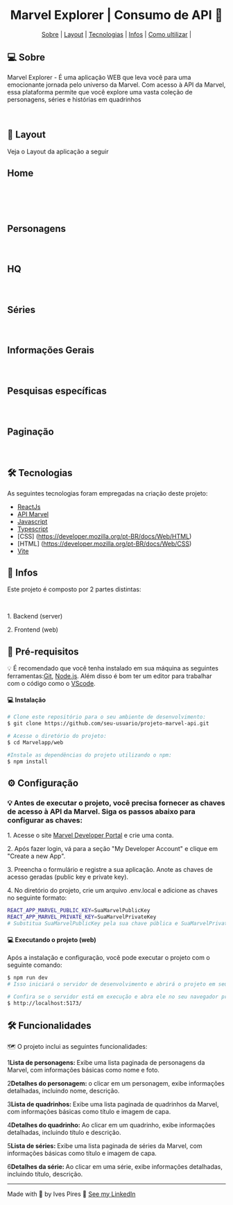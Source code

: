 <h1 align="center">
<img  src="/web/src/Media/imgs/logo.png" alt="" />
</h1>
<h1 align="center">Marvel Explorer | Consumo de API 🚀</h1>

<p align="center">
<a href="#Sobre">Sobre</a> |
<a href="#Layout">Layout</a> |
<a href="#Tecnologias">Tecnologias</a> |
<a href="#Infos">Infos</a> |
<a href="#ultilizar">Como ultilizar</a> |
</p>

<h2 id="Sobre">💻 Sobre</h2>
<p>Marvel Explorer - É uma aplicação WEB que leva você para uma emocionante jornada pelo universo da Marvel. Com acesso à API da Marvel, essa plataforma permite que você explore uma vasta coleção de personagens, séries e histórias em quadrinhos</p>
<br>

<h2 id="Layout">🎨 Layout</h2>
<p>Veja o Layout da aplicação a seguir</p>

<h2 id="">Home</h2>
<h1 align="center">
<img  src="/github/home.png" alt="" />
<img  src="/github/home2.png" alt="" />
</h1>
<h2 id="">Personagens</h2>
<h1 align="center">
<img  src="/github/personagens.png" alt="" />
</h1>
<h2 id="">HQ</h2>
<h1 align="center">
<img  src="/github/hq.png" alt="" />
</h1>
<h2 id="">Séries</h2>
<h1 align="center">
<img  src="/github/series.png" alt="" />
</h1>
<h2 id="">Informações Gerais</h2>
<h1 align="center">
<img  src="/github/infos.png" alt="" />
</h1>
<h2 id="">Pesquisas específicas</h2>
<h1 align="center">
<img  src="/github/pesquisa.png" alt="" />
</h1>
<h2 id="">Paginação</h2>
<h1 align="center">
<img  src="/github/paginacao.png" alt="" />
</h1>

<h2 id="Tecnologias">🛠 Tecnologias</h2>
<p>As seguintes tecnologias foram empregadas na criação deste projeto:</p>

- [ReactJs](https://reactjs.org/)
- [API Marvel](https://developer.marvel.com/)
- [Javascript](https://developer.mozilla.org/pt-BR/docs/Web/JavaScript)
- [Typescript](https://www.typescriptlang.org/)
- [CSS] (https://developer.mozilla.org/pt-BR/docs/Web/HTML)
- [HTML] (https://developer.mozilla.org/pt-BR/docs/Web/CSS)
- [Vite](https://vitejs.dev/)

<h2 id="Infos">🚀 Infos</h2>
<p>Este projeto é composto por 2 partes distintas:</p>
<br>
<p>1. Backend (server)</p>
<p>2. Frontend (web)</p>

<h2 id="ultilizar">🚀 Pré-requisitos</h2>
<p>💡 É recomendado que você tenha instalado em sua máquina as seguintes ferramentas:<a href="https://git-scm.com/">Git</a>, <a href="https://nodejs.org/en/">Node.js</a>. Além disso é bom ter um editor para trabalhar com o código como o <a href="https://code.visualstudio.com/">VScode</a>.</p>
<h4>💻 Instalação</h4>

```bash
# Clone este repositório para o seu ambiente de desenvolvimento:
$ git clone https://github.com/seu-usuario/projeto-marvel-api.git

# Acesse o diretório do projeto:
$ cd Marvelapp/web

#Instale as dependências do projeto utilizando o npm:
$ npm install
```
<h2>⚙️ Configuração</h2>
<h3>💡 Antes de executar o projeto, você precisa fornecer as chaves de acesso à API da Marvel. Siga os passos abaixo para configurar as chaves:</h3>
<p>1. Acesse o site <a href="https://developer.marvel.com/">Marvel Developer Portal</a> e crie uma conta.</p>
<p>2. Após fazer login, vá para a seção "My Developer Account" e clique em "Create a new App".</p>
<p>3. Preencha o formulário e registre a sua aplicação. Anote as chaves de acesso geradas (public key e private key).</p>
<p>4. No diretório do projeto, crie um arquivo .env.local e adicione as chaves no seguinte formato:</p>

```bash
REACT_APP_MARVEL_PUBLIC_KEY=SuaMarvelPublicKey
REACT_APP_MARVEL_PRIVATE_KEY=SuaMarvelPrivateKey
# Substitua SuaMarvelPublicKey pela sua chave pública e SuaMarvelPrivateKey pela sua chave privada obtidas no passo anterior.
```

<h4>💻 Executando o projeto (web)</h4>
<p>Após a instalação e configuração, você pode executar o projeto com o seguinte comando:</p>

```bash
$ npm run dev
# Isso iniciará o servidor de desenvolvimento e abrirá o projeto em seu navegador padrão. Agora você pode explorar os personagens, quadrinhos e séries da Marvel.

# Confira se o servidor está em execução e abra ele no seu navegador preferido. Por padrão, o endereço de execução deverá ser esse:
$ http://localhost:5173/  
```
<h2 id="Tecnologias">🛠 Funcionalidades</h2>
<p>🗺️ O projeto inclui as seguintes funcionalidades:</p>

<p>1<strong>Lista de personagens: </strong>Exibe uma lista paginada de personagens da Marvel, com informações básicas como nome e foto.</p>
<p>2<strong>Detalhes do personagem: </strong>o clicar em um personagem, exibe informações detalhadas, incluindo nome, descrição.</p>
<p>3<strong>Lista de quadrinhos: </strong>Exibe uma lista paginada de quadrinhos da Marvel, com informações básicas como título e imagem de capa.</p>
<p>4<strong>Detalhes do quadrinho: </strong>Ao clicar em um quadrinho, exibe informações detalhadas, incluindo título e descrição.</p>
<p>5<strong>Lista de séries: </strong>Exibe uma lista paginada de séries da Marvel, com informações básicas como título e imagem de capa.</p>
<p>6<strong>Detalhes da série: </strong>Ao clicar em uma série, exibe informações detalhadas, incluindo título, descrição.</p>

---
Made with 💚 by Ives Pires 👋 [See my LinkedIn](https://www.linkedin.com/in/ives-pires-de-miranda/)